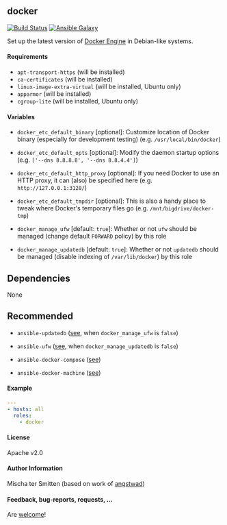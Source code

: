 ## docker

[![Build Status](https://travis-ci.org/Oefenweb/ansible-docker.svg?branch=master)](https://travis-ci.org/Oefenweb/ansible-docker) [![Ansible Galaxy](http://img.shields.io/badge/ansible--galaxy-docker-blue.svg)](https://galaxy.ansible.com/Oefenweb/docker)

Set up the latest version of [Docker Engine](https://docs.docker.com/engine/) in Debian-like systems.

#### Requirements

* `apt-transport-https` (will be installed)
* `ca-certificates` (will be installed)
* `linux-image-extra-virtual` (will be installed, Ubuntu only)
* `apparmor` (will be installed)
* `cgroup-lite` (will be installed, Ubuntu only)

#### Variables

* `docker_etc_default_binary` [optional]: Customize location of Docker binary (especially for development testing) (e.g. `/usr/local/bin/docker`)
* `docker_etc_default_opts` [optional]: Modify the daemon startup options (e.g. `['--dns 8.8.8.8', '--dns 8.8.4.4']`)
* `docker_etc_default_http_proxy` [optional]: If you need Docker to use an HTTP proxy, it can (also) be specified here (e.g. `http://127.0.0.1:3128/`)
* `docker_etc_default_tmpdir` [optional]: This is also a handy place to tweak where Docker's temporary files go (e.g. `/mnt/bigdrive/docker-tmp`)

* `docker_manage_ufw` [default: `true`]: Whether or not `ufw` should be managed (change default `FORWARD` policy) by this role
* `docker_manage_updatedb` [default: `true`]: Whether or not `updatedb` should be managed (disable indexing of `/var/lib/docker`) by this role

## Dependencies

None

## Recommended

* `ansible-updatedb` ([see](https://github.com/Oefenweb/ansible-updatedb), when `docker_manage_ufw` is `false`)
* `ansible-ufw` ([see](https://github.com/Oefenweb/ansible-ufw), when `docker_manage_updatedb` is `false`)

* `ansible-docker-compose` ([see](https://github.com/Oefenweb/ansible-docker-compose))
* `ansible-docker-machine` ([see](https://github.com/Oefenweb/ansible-docker-machine))

#### Example

```yaml
---
- hosts: all
  roles:
    - docker
```

#### License

Apache v2.0

#### Author Information

Mischa ter Smitten (based on work of [angstwad](https://github.com/angstwad))

#### Feedback, bug-reports, requests, ...

Are [welcome](https://github.com/Oefenweb/ansible-docker/issues)!
